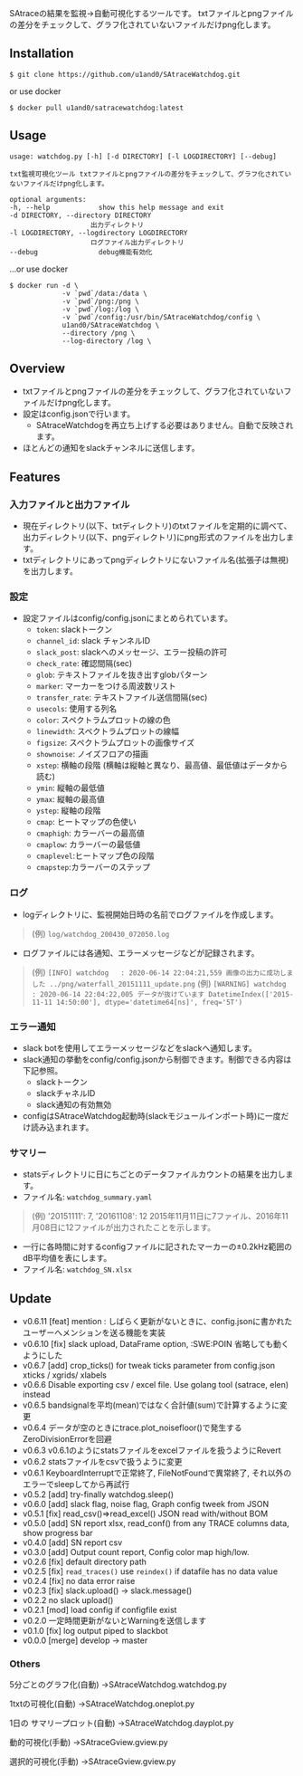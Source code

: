 SAtraceの結果を監視→自動可視化するツールです。
txtファイルとpngファイルの差分をチェックして、グラフ化されていないファイルだけpng化します。

## Installation

```
$ git clone https://github.com/u1and0/SAtraceWatchdog.git
```

or use docker

```
$ docker pull u1and0/satracewatchdog:latest
```

## Usage

```
usage: watchdog.py [-h] [-d DIRECTORY] [-l LOGDIRECTORY] [--debug]

txt監視可視化ツール txtファイルとpngファイルの差分をチェックして、グラフ化されていないファイルだけpng化します。

optional arguments:
-h, --help            show this help message and exit
-d DIRECTORY, --directory DIRECTORY
                    出力ディレクトリ
-l LOGDIRECTORY, --logdirectory LOGDIRECTORY
                    ログファイル出力ディレクトリ
--debug               debug機能有効化
```

...or use docker

```
$ docker run -d \
             -v `pwd`/data:/data \
             -v `pwd`/png:/png \
             -v `pwd`/log:/log \
             -v `pwd`/config:/usr/bin/SAtraceWatchdog/config \
             u1and0/SAtraceWatchdog \
             --directory /png \
             --log-directory /log \
```


## Overview
* txtファイルとpngファイルの差分をチェックして、グラフ化されていないファイルだけpng化します。
* 設定はconfig.jsonで行います。
  * SAtraceWatchdogを再立ち上げする必要はありません。自動で反映されます。
* ほとんどの通知をslackチャンネルに送信します。

## Features
### 入力ファイルと出力ファイル
* 現在ディレクトリ(以下、txtディレクトリ)のtxtファイルを定期的に調べて、出力ディレクトリ(以下、pngディレクトリ)にpng形式のファイルを出力します。
* txtディレクトリにあってpngディレクトリにないファイル名(拡張子は無視)を出力します。

### 設定
* 設定ファイルはconfig/config.jsonにまとめられています。
  * `token`: slackトークン
  * `channel_id`: slack チャンネルID
  * `slack_post`: slackへのメッセージ、エラー投稿の許可
  * `check_rate`: 確認間隔(sec)
  * `glob`: テキストファイルを抜き出すglobパターン
  * `marker`: マーカーをつける周波数リスト
  * `transfer_rate`: テキストファイル送信間隔(sec)
  * `usecols`: 使用する列名
  * `color`: スペクトラムプロットの線の色
  * `linewidth`: スペクトラムプロットの線幅
  * `figsize`: スペクトラムプロットの画像サイズ
  * `shownoise`: ノイズフロアの描画
  * `xstep`: 横軸の段階 (横軸は縦軸と異なり、最高値、最低値はデータから読む)
  * `ymin`: 縦軸の最低値
  * `ymax`: 縦軸の最高値
  * `ystep`: 縦軸の段階
  * `cmap`: ヒートマップの色使い
  * `cmaphigh`: カラーバーの最高値
  * `cmaplow`: カラーバーの最低値
  * `cmaplevel`:ヒートマップ色の段階
  * `cmapstep`:カラーバーのステップ

### ログ
* logディレクトリに、監視開始日時の名前でログファイルを作成します。
> (例) `log/watchdog_200430_072050.log`
* ログファイルには各通知、エラーメッセージなどが記録されます。
> (例) `[INFO] watchdog   : 2020-06-14 22:04:21,559 画像の出力に成功しました ../png/waterfall_20151111_update.png`
> (例) `[WARNING] watchdog   : 2020-06-14 22:04:22,005 データが抜けています DatetimeIndex(['2015-11-11 14:50:00'], dtype='datetime64[ns]', freq='5T')`

### エラー通知
* slack botを使用してエラーメッセージなどをslackへ通知します。
* slack通知の挙動をconfig/config.jsonから制御できます。制御できる内容は下記参照。
  * slackトークン
  * slackチャネルID
  * slack通知の有効無効
* configはSAtraceWatchdog起動時(slackモジュールインポート時)に一度だけ読み込まれます。

### サマリー
* statsディレクトリに日にちごとのデータファイルカウントの結果を出力します。
* ファイル名: `watchdog_summary.yaml`
> (例) '20151111': 7, '20161108': 12
> 2015年11月11日に7ファイル、2016年11月08日に12ファイルが出力されたことを示します。
* 一行に各時間に対するconfigファイルに記されたマーカーの±0.2kHz範囲のdB平均値を表にします。
* ファイル名: `watchdog_SN.xlsx`


## Update


* v0.6.11         [feat] mention : しばらく更新がないときに、config.jsonに書かれたユーザーへメンションを送る機能を実装
* v0.6.10         [fix] slack upload, DataFrame option, :SWE:POIN 省略しても動くようにした
* v0.6.7          [add] crop_ticks() for tweak ticks parameter from config.json xticks / xgrids/ xlabels
* v0.6.6          Disable exporting csv / excel file. Use golang tool (satrace, elen) instead
* v0.6.5          bandsignalを平均(mean)ではなく合計値(sum)で計算するように変更
* v0.6.4          データが空のときにtrace.plot_noisefloor()で発生するZeroDivisionErrorを回避
* v0.6.3          v0.6.1のようにstatsファイルをexcelファイルを扱うようにRevert
* v0.6.2          statsファイルをcsvで扱うように変更
* v0.6.1          KeyboardInterruptで正常終了, FileNotFoundで異常終了, それ以外のエラーでsleepしてから再試行
* v0.5.2          [add] try-finally watchdog.sleep()
* v0.6.0          [add] slack flag, noise flag, Graph config tweek from JSON
* v0.5.1          [fix] read_csv()=>read_excel() JSON read with/without BOM
* v0.5.0          [add] SN report xlsx, read_conf() from any TRACE columns data, show progress bar
* v0.4.0          [add] SN report csv
* v0.3.0          [add] Output count report, Config color map high/low.
* v0.2.6          [fix] default directory path
* v0.2.5          [fix] `read_traces()` use `reindex()` if datafile has no data value
* v0.2.4          [fix] no data error raise
* v0.2.3          [fix] slack.upload() -> slack.message()
* v0.2.2          no slack upload()
* v0.2.1          [mod] load config if configfile exist
* v0.2.0          一定時間更新がないとWarningを送信します
* v0.1.0          [fix] log output piped to slackbot
* v0.0.0          [merge] develop -> master



### Others
5分ごとのグラフ化(自動)
→SAtraceWatchdog.watchdog.py

1txtの可視化(自動)
→SAtraceWatchdog.oneplot.py

1日の サマリープロット(自動)
→SAtraceWatchdog.dayplot.py

動的可視化(手動)
→SAtraceGview.gview.py

選択的可視化(手動)
→SAtraceGview.gview.py
